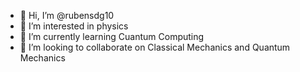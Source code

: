 - 👋 Hi, I’m @rubensdg10
- 👀 I’m interested in physics
- 🌱 I’m currently learning Cuantum Computing
- 💞️ I’m looking to collaborate on Classical Mechanics and Quantum Mechanics

<!---
rubensdg10/rubensdg10 is a ✨ special ✨ repository because its `README.md` (this file) appears on your GitHub profile.
You can click the Preview link to take a look at your changes.
--->
